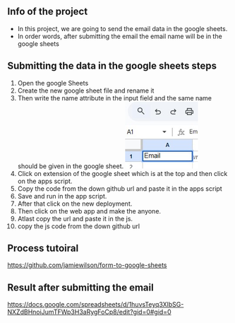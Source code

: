 ## Info of the project
- In this project, we are going to send the email data in the google sheets. 
- In order words, after submitting the email the email name will be in the google sheets

## Submitting the data in the google sheets steps
1. Open the google Sheets
2. Create the new google sheet file and rename it
3. Then write the name attribute in the input field and the same name should be given in the google sheet.
![Sample of upto step 3](./doc1.jpg)
4. Click on extension of the google sheet which is at the top and then click on the apps script.
5. Copy the code from the down github url and paste it in the apps script
6. Save and run in the app script.
7. After that click on the new deployment.
8. Then click on the web app and make the anyone.
9. Atlast copy the url and paste it in the js.
10. copy the js code from the down github url


## Process tutoiral 
https://github.com/jamiewilson/form-to-google-sheets

## Result after submitting the email
https://docs.google.com/spreadsheets/d/1huvsTeyq3XlbSG-NXZdBHnoiJumTFWp3H3aRygFoCp8/edit?gid=0#gid=0